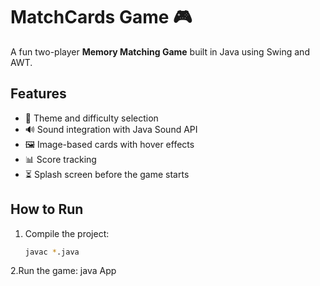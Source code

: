 # MatchCards Game 🎮

A fun two-player **Memory Matching Game** built in Java using Swing and AWT.

## Features
- 🎨 Theme and difficulty selection
- 🔊 Sound integration with Java Sound API
- 🖼️ Image-based cards with hover effects
- 📊 Score tracking
- ⏳ Splash screen before the game starts

## How to Run
1. Compile the project:
   ```bash
   javac *.java
2.Run the game:
   java App
